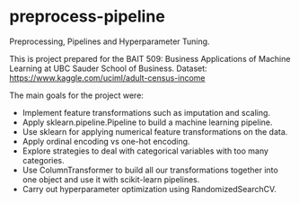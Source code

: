 # preprocess-pipeline
Preprocessing, Pipelines and Hyperparameter Tuning.

This is project prepared for the BAIT 509: Business Applications of Machine Learning at UBC Sauder School of Business. 
Dataset: https://www.kaggle.com/uciml/adult-census-income

The main goals for the project were:
- Implement feature transformations such as imputation and scaling.
- Apply sklearn.pipeline.Pipeline to build a machine learning pipeline.
- Use sklearn for applying numerical feature transformations on the data.
- Apply ordinal encoding vs one-hot encoding.
- Explore strategies to deal with categorical variables with too many categories.
- Use ColumnTransformer to build all our transformations together into one object and use it with scikit-learn pipelines.
- Carry out hyperparameter optimization using RandomizedSearchCV.
